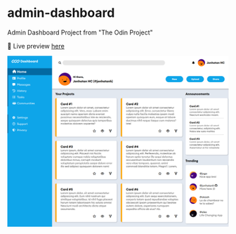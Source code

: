 # admin-dashboard
Admin Dashboard Project from "The Odin Project"


📎 Live preview [here](https://jonhatanh.github.io/admin-dashboard/)

![Admin Dashboard Preview](./assets/dashboard.png)
